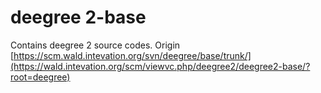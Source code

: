 # deegree 2-base
Contains deegree 2 source codes. Origin [https://scm.wald.intevation.org/svn/deegree/base/trunk/](https://wald.intevation.org/scm/viewvc.php/deegree2/deegree2-base/?root=deegree)
